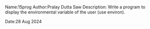 Name:15prog
Author:Pralay Dutta Saw
Description:
Write a program to display the environmental variable of the user (use environ).

Date:28 Aug 2024
